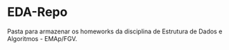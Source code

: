 # EDA-Repo
Pasta para armazenar os homeworks da disciplina de Estrutura de Dados e Algoritmos - EMAp/FGV.
